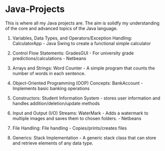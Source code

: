 # Java-Projects
This is where all my Java projects are. The aim is solidfy my understanding of the core and advanced topics of the Java language.

          
1. Variables, Data Types, and Operators/Exception Handling:
          CalculatorApp - Java Swing to create a functional simple calculator
          
2. Control Flow Statements:
          GradesGUI - For university grade predictions/calculations 
                    - Netbeans

3. Arrays and Strings:
          Word Counter - A simple program that counts the number of words in each sentence.          
  
4. Object-Oriented Programming (OOP) Concepts:
          BankAccount - Implements basic banking operations
 
5. Constructors:
          Student Information System - stores user information and handles addition/deletion/update methods
          
6. Input and Output (I/O) Streams:
          WaterMark - Adds a watermark to multiple images and saves them to chosen folders.
                    - Netbeans 

7. File Handling:
          File handling - Copies/prints/creates files
   
10. Generics:
          Stack Implementation - A generic stack class that can store and retrieve elements of any data type.
